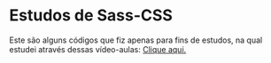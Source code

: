 # Estudos de Sass-CSS

Este são alguns códigos que fiz apenas para fins de estudos, na qual estudei através dessas vídeo-aulas: <a href="https://www.youtube.com/playlist?list=PLMy95_4XE08OmaSd_GOLKNkqhoJFvg7w7">Clique aqui.</a>
